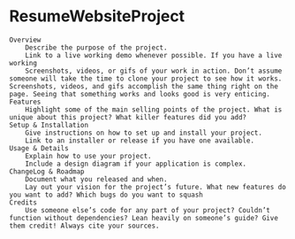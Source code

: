 # ResumeWebsiteProject

    Overview
        Describe the purpose of the project.
        Link to a live working demo whenever possible. If you have a live working
        Screenshots, videos, or gifs of your work in action. Don’t assume someone will take the time to clone your project to see how it works. Screenshots, videos, and gifs accomplish the same thing right on the page. Seeing that something works and looks good is very enticing.
    Features
        Highlight some of the main selling points of the project. What is unique about this project? What killer features did you add?
    Setup & Installation
        Give instructions on how to set up and install your project.
        Link to an installer or release if you have one available.
    Usage & Details
        Explain how to use your project.
        Include a design diagram if your application is complex.
    ChangeLog & Roadmap
        Document what you released and when.
        Lay out your vision for the project’s future. What new features do you want to add? Which bugs do you want to squash
    Credits
        Use someone else’s code for any part of your project? Couldn’t function without dependencies? Lean heavily on someone’s guide? Give them credit! Always cite your sources.

